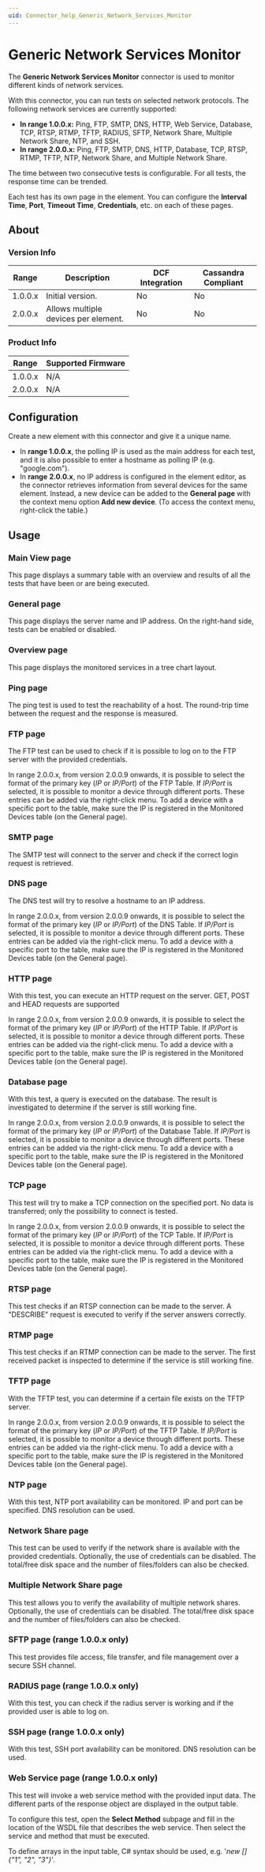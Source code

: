 ```yaml
---
uid: Connector_help_Generic_Network_Services_Monitor
---
```


# Generic Network Services Monitor

The **Generic Network Services Monitor** connector is used to monitor different kinds of network services.

With this connector, you can run tests on selected network protocols. The following network services are currently supported:

- **In range 1.0.0.x:** Ping, FTP, SMTP, DNS, HTTP, Web Service, Database, TCP, RTSP, RTMP, TFTP, RADIUS, SFTP, Network Share, Multiple Network Share, NTP, and SSH.
- **In range 2.0.0.x:** Ping, FTP, SMTP, DNS, HTTP, Database, TCP, RTSP, RTMP, TFTP, NTP, Network Share, and Multiple Network Share.

The time between two consecutive tests is configurable. For all tests, the response time can be trended.

Each test has its own page in the element. You can configure the **Interval Time**, **Port**, **Timeout Time**, **Credentials**, etc. on each of these pages.

## About

### Version Info

| **Range** | **Description**                      | **DCF Integration** | **Cassandra Compliant** |
|-----------|--------------------------------------|---------------------|-------------------------|
| 1.0.0.x   | Initial version.                     | No                  | No                      |
| 2.0.0.x   | Allows multiple devices per element. | No                  | No                      |

### Product Info

| Range     | Supported Firmware     |
|-----------|------------------------|
| 1.0.0.x   | N/A                    |
| 2.0.0.x   | N/A                    |

## Configuration

Create a new element with this connector and give it a unique name.

- In **range 1.0.0.x**, the polling IP is used as the main address for each test, and it is also possible to enter a hostname as polling IP (e.g. "google.com").
- In **range** **2.0.0.x**, no IP address is configured in the element editor, as the connector retrieves information from several devices for the same element. Instead, a new device can be added to the **General page** with the context menu option **Add new device**. (To access the context menu, right-click the table.)

## Usage

### Main View page

This page displays a summary table with an overview and results of all the tests that have been or are being executed.

### General page

This page displays the server name and IP address. On the right-hand side, tests can be enabled or disabled.

### Overview page

This page displays the monitored services in a tree chart layout.

### Ping page

The ping test is used to test the reachability of a host. The round-trip time between the request and the response is measured.

### FTP page

The FTP test can be used to check if it is possible to log on to the FTP server with the provided credentials.

In range 2.0.0.x, from version 2.0.0.9 onwards, it is possible to select the format of the primary key (*IP* or *IP/Port*) of the FTP Table. If *IP/Port* is selected, it is possible to monitor a device through different ports. These entries can be added via the right-click menu. To add a device with a specific port to the table, make sure the IP is registered in the Monitored Devices table (on the General page).

### SMTP page

The SMTP test will connect to the server and check if the correct login request is retrieved.

### DNS page

The DNS test will try to resolve a hostname to an IP address.

In range 2.0.0.x, from version 2.0.0.9 onwards, it is possible to select the format of the primary key (*IP* or *IP/Port*) of the DNS Table. If *IP/Port* is selected, it is possible to monitor a device through different ports. These entries can be added via the right-click menu. To add a device with a specific port to the table, make sure the IP is registered in the Monitored Devices table (on the General page).

### HTTP page

With this test, you can execute an HTTP request on the server. GET, POST and HEAD requests are supported

In range 2.0.0.x, from version 2.0.0.9 onwards, it is possible to select the format of the primary key (*IP* or *IP/Port*) of the HTTP Table. If *IP/Port* is selected, it is possible to monitor a device through different ports. These entries can be added via the right-click menu. To add a device with a specific port to the table, make sure the IP is registered in the Monitored Devices table (on the General page).

### Database page

With this test, a query is executed on the database. The result is investigated to determine if the server is still working fine.

In range 2.0.0.x, from version 2.0.0.9 onwards, it is possible to select the format of the primary key (*IP* or *IP/Port*) of the Database Table. If *IP/Port* is selected, it is possible to monitor a device through different ports. These entries can be added via the right-click menu. To add a device with a specific port to the table, make sure the IP is registered in the Monitored Devices table (on the General page).

### TCP page

This test will try to make a TCP connection on the specified port. No data is transferred; only the possibility to connect is tested.

In range 2.0.0.x, from version 2.0.0.9 onwards, it is possible to select the format of the primary key (*IP* or *IP/Port*) of the TCP Table. If *IP/Port* is selected, it is possible to monitor a device through different ports. These entries can be added via the right-click menu. To add a device with a specific port to the table, make sure the IP is registered in the Monitored Devices table (on the General page).

### RTSP page

This test checks if an RTSP connection can be made to the server. A "DESCRIBE" request is executed to verify if the server answers correctly.

### RTMP page

This test checks if an RTMP connection can be made to the server. The first received packet is inspected to determine if the service is still working fine.

### TFTP page

With the TFTP test, you can determine if a certain file exists on the TFTP server.

In range 2.0.0.x, from version 2.0.0.9 onwards, it is possible to select the format of the primary key (*IP* or *IP/Port*) of the TFTP Table. If *IP/Port* is selected, it is possible to monitor a device through different ports. These entries can be added via the right-click menu. To add a device with a specific port to the table, make sure the IP is registered in the Monitored Devices table (on the General page).

### NTP page

With this test, NTP port availability can be monitored. IP and port can be specified. DNS resolution can be used.

### Network Share page

This test can be used to verify if the network share is available with the provided credentials. Optionally, the use of credentials can be disabled. The total/free disk space and the number of files/folders can also be checked.

### Multiple Network Share page

This test allows you to verify the availability of multiple network shares. Optionally, the use of credentials can be disabled. The total/free disk space and the number of files/folders can also be checked.

### SFTP page (range 1.0.0.x only)

This test provides file access, file transfer, and file management over a secure SSH channel.

### RADIUS page (range 1.0.0.x only)

With this test, you can check if the radius server is working and if the provided user is able to log on.

### SSH page (range 1.0.0.x only)

With this test, SSH port availability can be monitored. DNS resolution can be used.

### Web Service page (range 1.0.0.x only)

This test will invoke a web service method with the provided input data. The different parts of the response object are displayed in the output table.

To configure this test, open the **Select Method** subpage and fill in the location of the WSDL file that describes the web service. Then select the service and method that must be executed.

To define arrays in the input table, C# syntax should be used, e.g. '*new \[\] {"1", "2", "3"}*'.
